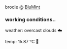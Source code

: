 brodie @ [BluMint](https://www.linkedin.com/company/blumint-io/)

<!--weather_start-->
### working conditions..

weather: overcast clouds ☁️

temp: 15.87 °C 👕

<!--weather_end-->
